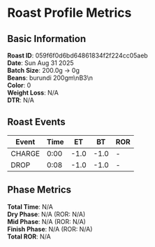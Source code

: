 # Roast Profile Metrics

## Basic Information
**Roast ID**: 059f6f0d6bd64861834f2f224cc05aeb  
**Date**: Sun Aug 31 2025  
**Batch Size**: 200.0g → 0g  
**Beans**: burundi 200gm\nB3\n  
**Color**: 0  
**Weight Loss**: N/A  
**DTR**: N/A  

## Roast Events

| Event | Time | ET | BT | ROR |
|-------|------|----|----|-----|
| CHARGE | 0:00 | -1.0 | -1.0 | - |
| DROP | 0:08 | -1.0 | -1.0 | - |

## Phase Metrics
**Total Time**: N/A  
**Dry Phase**: N/A (ROR: N/A)  
**Mid Phase**: N/A (ROR: N/A)  
**Finish Phase**: N/A (ROR: N/A)  
**Total ROR**: N/A  
